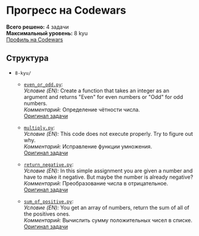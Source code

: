 # Прогресс на Codewars  
**Всего решено:** 4 задачи  
**Максимальный уровень:** 8 kyu  
[Профиль на Codewars](https://www.codewars.com/users/Max02117)  

## Структура  
- `8-kyu/`  
  - [`even_or_odd.py`](8-kyu/even_or_odd.py):  
    *Условие (EN):* Create a function that takes an integer as an argument and returns "Even" for even numbers or "Odd" for odd numbers.  
    *Комментарий:* Определение чётности числа.  
    [Оригинал задачи](https://www.codewars.com/kata/53da3dbb4a5168369a0000fe)  

  - [`multiply.py`](8-kyu/multiply.py):  
    *Условие (EN):* This code does not execute properly. Try to figure out why.  
    *Комментарий:* Исправление функции умножения.  
    [Оригинал задачи](https://www.codewars.com/kata/50654ddff44f800200000004)  

  - [`return_negative.py`](8-kyu/return_negative.py):  
    *Условие (EN):* In this simple assignment you are given a number and have to make it negative. But maybe the number is already negative?  
    *Комментарий:* Преобразование числа в отрицательное.  
    [Оригинал задачи](https://www.codewars.com/kata/55685cd7ad70877c23000102)  

  - [`sum_of_positive.py`](8-kyu/sum_of_positive.py):  
    *Условие (EN):* You get an array of numbers, return the sum of all of the positives ones.  
    *Комментарий:* Вычислить сумму положительных чисел в списке.  
    [Оригинал задачи](https://www.codewars.com/kata/5715eaedb436cf5606000381)